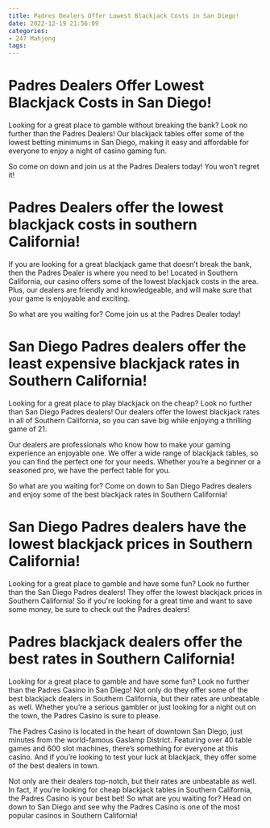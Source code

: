 ```yaml
---
title: Padres Dealers Offer Lowest Blackjack Costs in San Diego!
date: 2022-12-19 21:56:09
categories:
- 247 Mahjong
tags:
---
```



#  Padres Dealers Offer Lowest Blackjack Costs in San Diego!

Looking for a great place to gamble without breaking the bank? Look no further than the Padres Dealers! Our blackjack tables offer some of the lowest betting minimums in San Diego, making it easy and affordable for everyone to enjoy a night of casino gaming fun.

So come on down and join us at the Padres Dealers today! You won’t regret it!

#  Padres Dealers offer the lowest blackjack costs in southern California!

If you are looking for a great blackjack game that doesn’t break the bank, then the Padres Dealer is where you need to be! Located in Southern California, our casino offers some of the lowest blackjack costs in the area. Plus, our dealers are friendly and knowledgeable, and will make sure that your game is enjoyable and exciting.

So what are you waiting for? Come join us at the Padres Dealer today!

#  San Diego Padres dealers offer the least expensive blackjack rates in Southern California!

Looking for a great place to play blackjack on the cheap? Look no further than San Diego Padres dealers! Our dealers offer the lowest blackjack rates in all of Southern California, so you can save big while enjoying a thrilling game of 21.

Our dealers are professionals who know how to make your gaming experience an enjoyable one. We offer a wide range of blackjack tables, so you can find the perfect one for your needs. Whether you’re a beginner or a seasoned pro, we have the perfect table for you.

So what are you waiting for? Come on down to San Diego Padres dealers and enjoy some of the best blackjack rates in Southern California!

#  San Diego Padres dealers have the lowest blackjack prices in Southern California!

Looking for a great place to gamble and have some fun? Look no further than the San Diego Padres dealers! They offer the lowest blackjack prices in Southern California! So if you're looking for a great time and want to save some money, be sure to check out the Padres dealers!

#  Padres blackjack dealers offer the best rates in Southern California!

Looking for a great place to gamble and have some fun? Look no further than the Padres Casino in San Diego! Not only do they offer some of the best blackjack dealers in Southern California, but their rates are unbeatable as well. Whether you’re a serious gambler or just looking for a night out on the town, the Padres Casino is sure to please.

The Padres Casino is located in the heart of downtown San Diego, just minutes from the world-famous Gaslamp District. Featuring over 40 table games and 600 slot machines, there’s something for everyone at this casino. And if you’re looking to test your luck at blackjack, they offer some of the best dealers in town.

Not only are their dealers top-notch, but their rates are unbeatable as well. In fact, if you’re looking for cheap blackjack tables in Southern California, the Padres Casino is your best bet! So what are you waiting for? Head on down to San Diego and see why the Padres Casino is one of the most popular casinos in Southern California!